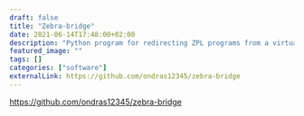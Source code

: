 ```yaml
---
draft: false
title: "Zebra-bridge"
date: 2021-06-14T17:48:00+02:00
description: "Python program for redirecting ZPL programs from a virtual COM port to a networked Zebra thermal label printer"
featured_image: ""
tags: []
categories: ["software"]
externalLink: https://github.com/ondras12345/zebra-bridge
---
```

https://github.com/ondras12345/zebra-bridge
